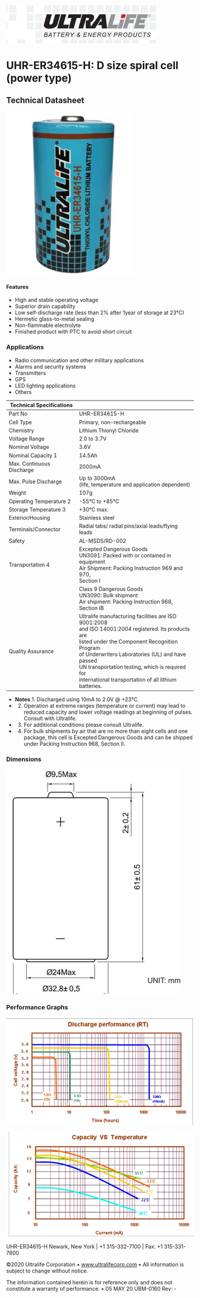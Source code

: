 ![](_page_0_Picture_0.jpeg)

# UHR-ER34615-H: D size spiral cell (power type)

## Technical Datasheet

![](_page_0_Picture_3.jpeg)

#### Features

- High and stable operating voltage
- Superior drain capability
- Low self-discharge rate (less than 2% after 1year of storage at 23°C)
- Hermetic glass-to-metal sealing
- Non-flammable electrolyte
- Finished product with PTC to avoid short circuit

### Applications

- Radio communication and other military applications
- Alarms and security systems
- Transmitters
- GPS
- LED lighting applications
- Others

| Technical Specifications  |                                                                                                                                                                                                                                                                                                                              |
|---------------------------|------------------------------------------------------------------------------------------------------------------------------------------------------------------------------------------------------------------------------------------------------------------------------------------------------------------------------|
| Part No                   | UHR-ER34615-H                                                                                                                                                                                                                                                                                                                |
| Cell Type                 | Primary, non-rechargeable                                                                                                                                                                                                                                                                                                    |
| Chemistry                 | Lithium Thionyl Chloride                                                                                                                                                                                                                                                                                                     |
| Voltage Range             | 2.0 to 3.7V                                                                                                                                                                                                                                                                                                                  |
| Nominal Voltage           | 3.6V                                                                                                                                                                                                                                                                                                                         |
| Nominal Capacity 1        | 14.5Ah                                                                                                                                                                                                                                                                                                                       |
| Max. Continuous Discharge | 2000mA                                                                                                                                                                                                                                                                                                                       |
| Max. Pulse Discharge      | Up to 3000mA<br>(life, temperature and application dependent)                                                                                                                                                                                                                                                                |
| Weight                    | 107g                                                                                                                                                                                                                                                                                                                         |
| Operating Temperature 2   | -55°C to +85°C                                                                                                                                                                                                                                                                                                               |
| Storage Temperature 3     | +30°C max.                                                                                                                                                                                                                                                                                                                   |
| Exterior/Housing          | Stainless steel                                                                                                                                                                                                                                                                                                              |
| Terminals/Connector       | Radial tabs/ radial pins/axial leads/flying leads                                                                                                                                                                                                                                                                            |
| Safety                    | AL-MSDS/RD-002                                                                                                                                                                                                                                                                                                               |
| Transportation 4          | Excepted Dangerous Goods<br>UN3091: Packed with or contained in equipment<br>Air Shipment: Packing Instruction 969 and 970,<br>Section I                                                                                                                                                                                     |
|                           | Class 9 Dangerous Goods<br>UN3090: Bulk shipment<br>Air shipment: Packing Instruction 968, Section IB                                                                                                                                                                                                                        |
| Quality Assurance         | Ultralife manufacturing facilities are ISO 9001:2008<br>and ISO 14001:2004 registered. Its products are<br>listed under the Component Recognition Program<br>of Underwriters Laboratories (UL) and have passed<br>UN transportation testing, which is required for<br>international transportation of all lithium batteries. |

- **Notes** 1. Discharged using 10mA to 2.0V @ +23°C.
- 2. Operation at extreme ranges (temperature or current) may lead to reduced capacity and lower voltage readings at beginning of pulses. Consult with Ultralife.
- 3. For additional conditions please consult Ultralife.
- 4. For bulk shipments by air that are no more than eight cells and one package, this cell is Excepted Dangerous Goods and can be shipped under Packing Instruction 968, Section II.

### Dimensions

![](_page_1_Figure_1.jpeg)

### Performance Graphs

![](_page_1_Figure_3.jpeg)

![](_page_1_Figure_4.jpeg)

UHR-ER34615-H Newark, New York | +1 315-332-7100 | Fax: +1 315-331-7800

©2020 Ultralife Corporation • www.ultralifecorp.com • All information is subject to change without notice.

The information contained herein is for reference only and does not constitute a warranty of performance. • 05 MAY 20 UBM-0160 Rev: -